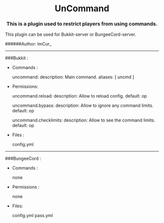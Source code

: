 <div align=middle>
    <h1>UnCommand</h1>

<h3>This is a plugin used to restrict players from using commands.</h3>
</div>
This plugin can be used for Bukkit-server or BungeeCord-server.


######Author: ImCur_

---

###Bukkit :
* Commands :


    uncommand:
        description: Main command.
        aliases: [ uncmd ]
* Permissions:


    uncommand.reload:
        description: Allow to reload config.
        default: op

    uncommand.bypass:
        description: Allow to ignore any command limits.
        default: op

    uncommand.checklimits:
        description: Allow to see the command limits.
        default: op
* Files :


    config.yml
---
###BungeeCord :
* Commands :


    none
* Permissions :

    
    none
* Files:


    config.yml
    pass.yml
